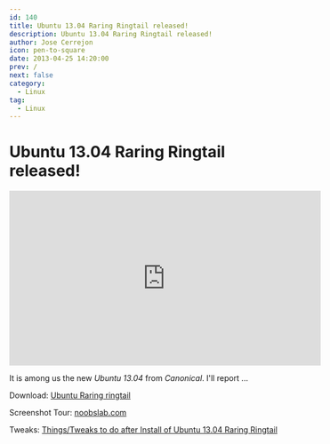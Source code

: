 ```yaml
---
id: 140
title: Ubuntu 13.04 Raring Ringtail released!
description: Ubuntu 13.04 Raring Ringtail released!
author: Jose Cerrejon
icon: pen-to-square
date: 2013-04-25 14:20:00
prev: /
next: false
category:
  - Linux
tag:
  - Linux
---
```


# Ubuntu 13.04 Raring Ringtail released!

<iframe width="560" height="315" src="http://www.youtube.com/embed/fH2VHiIW_dE" frameborder="0" allowfullscreen></iframe>

It is among us the new *Ubuntu 13.04* from *Canonical*. I'll report ...

Download: [Ubuntu Raring ringtail](http://www.ubuntu.com/download/desktop)

Screenshot Tour: [noobslab.com](http://www.noobslab.com/2013/04/ubuntu-1304-raring-ringtail-finally.html)

Tweaks: [Things/Tweaks to do after Install of Ubuntu 13.04 Raring Ringtail](http://www.noobslab.com/2013/04/tweaksthings-to-do-after-install-of.html)